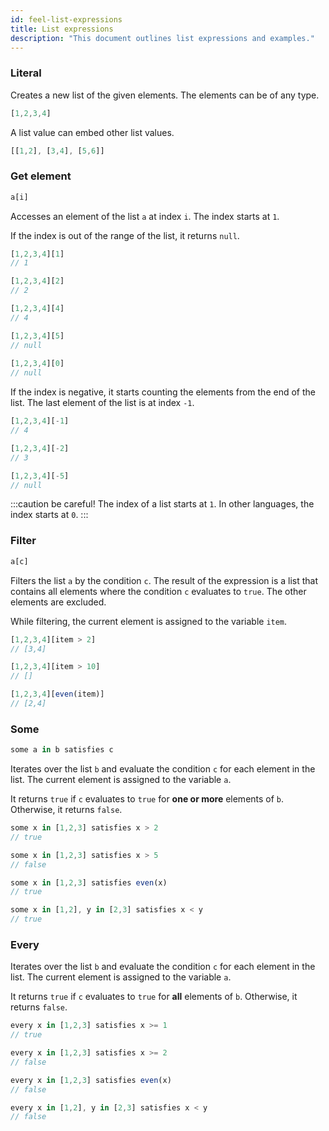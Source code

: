 ```yaml
---
id: feel-list-expressions
title: List expressions
description: "This document outlines list expressions and examples."
---
```


### Literal

Creates a new list of the given elements. The elements can be of any type.

```js
[1,2,3,4]
```

A list value can embed other list values.

```js
[[1,2], [3,4], [5,6]]
```

### Get element

```js
a[i]
```

Accesses an element of the list `a` at index `i`. The index starts at `1`.

If the index is out of the range of the list, it returns `null`.

```js
[1,2,3,4][1]           
// 1

[1,2,3,4][2]
// 2    

[1,2,3,4][4]                                   
// 4

[1,2,3,4][5]
// null
    
[1,2,3,4][0]                                   
// null
```

If the index is negative, it starts counting the elements from the end of the list. The last
element of the list is at index `-1`.

```js
[1,2,3,4][-1]                                  
// 4

[1,2,3,4][-2]                                  
// 3

[1,2,3,4][-5]                                   
// null
```

:::caution be careful!
The index of a list starts at `1`. In other languages, the index starts at `0`.
:::

### Filter

```js
a[c]
```

Filters the list `a` by the condition `c`. The result of the expression is a list that contains all
elements where the condition `c` evaluates to `true`. The other elements are excluded.

While filtering, the current element is assigned to the variable `item`.

```js
[1,2,3,4][item > 2]   
// [3,4]

[1,2,3,4][item > 10]
// []

[1,2,3,4][even(item)]
// [2,4]
```

### Some

```js
some a in b satisfies c
```

Iterates over the list `b` and evaluate the condition `c` for each element in the list. The current
element is assigned to the variable `a`.

It returns `true` if `c` evaluates to `true` for **one or more** elements of `b`. Otherwise, it
returns `false`.

```js
some x in [1,2,3] satisfies x > 2         
// true

some x in [1,2,3] satisfies x > 5   
// false

some x in [1,2,3] satisfies even(x)
// true

some x in [1,2], y in [2,3] satisfies x < y  
// true
```

### Every

Iterates over the list `b` and evaluate the condition `c` for each element in the list. The current
element is assigned to the variable `a`.

It returns `true` if `c` evaluates to `true` for **all** elements of `b`. Otherwise, it
returns `false`.

```js
every x in [1,2,3] satisfies x >= 1   
// true

every x in [1,2,3] satisfies x >= 2     
// false

every x in [1,2,3] satisfies even(x)
// false

every x in [1,2], y in [2,3] satisfies x < y 
// false
```
